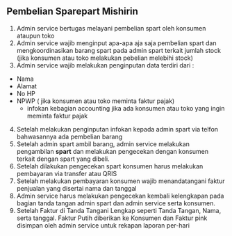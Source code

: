 ## Pembelian Sparepart Mishirin

1. Admin service bertugas melayani pembelian spart oleh konsumen ataupun toko
2. Admin service wajib menginput apa-apa aja saja pembelian spart dan mengkoordinasikan barang spart pada admin spart terkait jumlah stock (jika konsumen atau toko melakukan pebelian melebihi stock)
3. Admin service wajib melakukan penginputan data terdiri dari :
  * Nama
  * Alamat
  * No HP
  * NPWP ( jika konsumen atau toko meminta faktur pajak)
    * infokan kebagian accounting jika ada konsumen atau toko yang ingin meminta faktur pajak

4. Setelah melakukan penginputan infokan kepada admin spart via telfon bahwasannya ada pembelian barang
5. Setelah admin spart ambil barang, admin service melakukan pengambilan **spart** dan melakukan pengecekan dengan konsumen terkait dengan spart yang dibeli.
6. Setelah dilakukan pengecekan spart konsumen harus melakukan pembayaran via transfer atau QRIS
7. Setelah melakukan pembayaran konsumen wajib menandatangani faktur penjualan yang disertai nama dan tanggal
8. Admin service harus melakukan pengecekan kembali kelengkapan pada bagian tanda tangan admin spart dan admin service serta konsumen.
9. Setelah Faktur di Tanda Tangani Lengkap seperti Tanda Tangan, Nama, serta tanggal. Faktur Putih diberikan ke Konsumen dan Faktur pink disimpan oleh admin service untuk rekapan laporan per-hari
